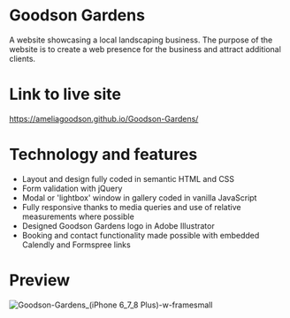 # Goodson Gardens

A website showcasing a local landscaping business. The purpose of the website is to create a web presence for the business and attract additional clients. 

# Link to live site
https://ameliagoodson.github.io/Goodson-Gardens/

# Technology and features
* Layout and design fully coded in semantic HTML and CSS
* Form validation with jQuery
* Modal or 'lightbox' window in gallery coded in vanilla JavaScript
* Fully responsive thanks to media queries and use of relative measurements where possible
* Designed Goodson Gardens logo in Adobe Illustrator
* Booking and contact functionality made possible with embedded Calendly and Formspree links

# Preview
![Goodson-Gardens_(iPhone 6_7_8 Plus)-w-framesmall](https://user-images.githubusercontent.com/60428536/133910870-828d6758-f948-4c04-977b-36fa94dd0041.png)

